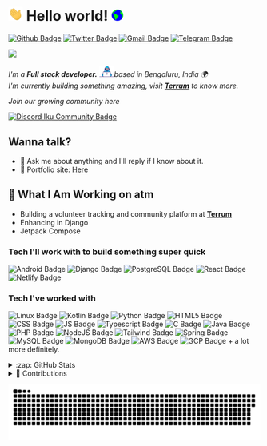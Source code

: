 # <img src="https://github.com/DarkAbhi/DarkAbhi/blob/main/Assets/Hi.gif" width="29px"> Hello world!&nbsp;<img src="https://github.com/DarkAbhi/DarkAbhi/blob/main/Assets/Earth.gif" width="24px">

[![Github Badge](https://img.shields.io/github/followers/DarkAbhi?style=social)](https://github.com/DarkAbhi)
[![Twitter Badge](https://img.shields.io/twitter/follow/im_abhishekan?label=%40im_abhishekan&style=social)](https://twitter.com/im_abhishekan)
[![Gmail Badge](https://img.shields.io/badge/-me@abhishekan.dev-c14438?style=flat-square&logo=Gmail&logoColor=white&link=mailto:me@abhishekan.dev)](mailto:me@abhishekan.dev)
[![Telegram Badge](https://img.shields.io/badge/Telegram-Wanna%20talk%3F-blue)](https://t.me/imabhishekan)

![](https://source.unsplash.com/800x200/?dark/)

<p>
  <em>
    I'm a <b>Full stack developer.</b> <img src="https://github.com/DarkAbhi/DarkAbhi/blob/main/Assets/Developer.gif" width="30px">based in Bengaluru, India 🌍<br> I'm currently building something amazing, visit <a href="https://terrum.in/"> <b>Terrum</b></a> to know more.
    </em>  
</p>

<em>Join our growing community here</em>

[![Discord Iku Community Badge](https://img.shields.io/badge/Discord-7289DA?style=for-the-badge&logo=discord&logoColor=white)](https://discord.gg/c4869U2JjK)

## Wanna talk?

- 💬 Ask me about anything and I'll reply if I know about it.
- 🎯 Portfolio site: [Here](https://abhishekan.dev/)

## 👀 What I Am Working on atm

- Building a volunteer tracking and community platform at <a href="https://terrum.in/"> <b>Terrum</b></a>
- Enhancing in Django
- Jetpack Compose

### Tech I'll work with to build something super quick

![Android Badge](https://img.shields.io/badge/Android-3DDC84?style=for-the-badge&logo=android&logoColor=white)
![Django Badge](https://img.shields.io/badge/Django-092E20?style=for-the-badge&logo=django&logoColor=white)
![PostgreSQL Badge](https://img.shields.io/badge/PostgreSQL-316192?style=for-the-badge&logo=postgresql&logoColor=white)
![React Badge](https://img.shields.io/badge/React-20232A?style=for-the-badge&logo=react&logoColor=61DAFB)
![Netlify Badge](https://img.shields.io/badge/Netlify-00C7B7?style=for-the-badge&logo=netlify&logoColor=white)

### Tech I've worked with

![Linux Badge](https://img.shields.io/badge/Linux-FCC624?style=for-the-badge&logo=linux&logoColor=black)
![Kotlin Badge](https://img.shields.io/badge/Kotlin-0095D5?&style=for-the-badge&logo=kotlin&logoColor=white)
![Python Badge](https://img.shields.io/badge/Python-3776AB?style=for-the-badge&logo=python&logoColor=white)
![HTML5 Badge](https://img.shields.io/badge/HTML5-E34F26?style=for-the-badge&logo=html5&logoColor=white)
![CSS Badge](https://img.shields.io/badge/CSS3-1572B6?style=for-the-badge&logo=css3&logoColor=white)
![JS Badge](https://img.shields.io/badge/JavaScript-F7DF1E?style=for-the-badge&logo=javascript&logoColor=black)
![Typescript Badge](https://img.shields.io/badge/TypeScript-007ACC?style=for-the-badge&logo=typescript&logoColor=white)
![C Badge](https://img.shields.io/badge/C-00599C?style=for-the-badge&logo=c&logoColor=white)
![Java Badge](https://img.shields.io/badge/Java-ED8B00?style=for-the-badge&logo=java&logoColor=white)
![PHP Badge](https://img.shields.io/badge/PHP-777BB4?style=for-the-badge&logo=php&logoColor=white)
![NodeJS Badge](https://img.shields.io/badge/Node.js-43853D?style=for-the-badge&logo=node.js&logoColor=white)
![Tailwind Badge](https://img.shields.io/badge/Tailwind_CSS-38B2AC?style=for-the-badge&logo=tailwind-css&logoColor=white)
![Spring Badge](https://img.shields.io/badge/Spring-6DB33F?style=for-the-badge&logo=spring&logoColor=white)
![MySQL Badge](https://img.shields.io/badge/MySQL-00000F?style=for-the-badge&logo=mysql&logoColor=white)
![MongoDB Badge](https://img.shields.io/badge/MongoDB-4EA94B?style=for-the-badge&logo=mongodb&logoColor=white)
![AWS Badge](https://img.shields.io/badge/Amazon_AWS-232F3E?style=for-the-badge&logo=amazon-aws&logoColor=white)
![GCP Badge](https://img.shields.io/badge/Google_Cloud-4285F4?style=for-the-badge&logo=google-cloud&logoColor=white) + a lot more definitely.

<details>
  <summary>:zap: GitHub Stats</summary>
<img src="https://github-readme-stats.vercel.app/api?username=darkabhi&show_icons=true&title_color=fff&icon_color=79ff97&text_color=9f9f9f&bg_color=151515">
</details>

<details>
  <summary>🤯 Contributions</summary>
<p><img src="https://github-readme-streak-stats.herokuapp.com/?user=DarkAbhi" alt="darkabhi" /></p>
</details>

![github contribution grid snake animation](https://raw.githubusercontent.com/DarkAbhi/DarkAbhi/output/github-contribution-grid-snake.svg)
